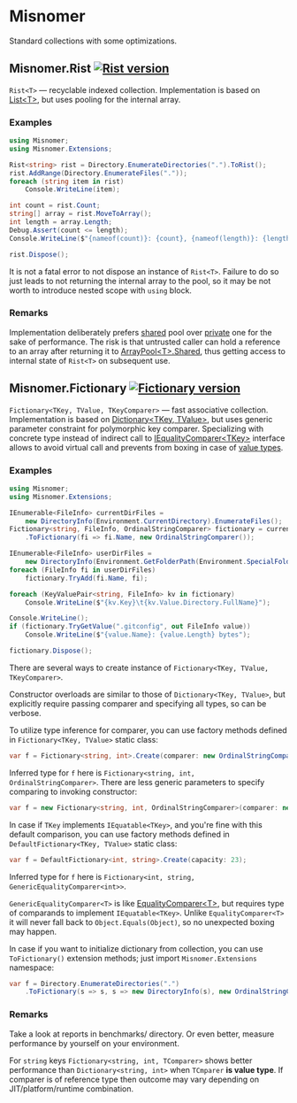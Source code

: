 # Misnomer

Standard collections with some optimizations.

## Misnomer.Rist [![Rist version](https://img.shields.io/nuget/v/Misnomer.Rist.svg)](https://www.nuget.org/packages/Misnomer.Rist/)

`Rist<T>` — recyclable indexed collection.
Implementation is based on [List&lt;T&gt;](https://github.com/dotnet/corefx/blob/master/src/Common/src/CoreLib/System/Collections/Generic/List.cs), but uses pooling for the internal array.

### Examples

```csharp
using Misnomer;
using Misnomer.Extensions;
```

```csharp
Rist<string> rist = Directory.EnumerateDirectories(".").ToRist();
rist.AddRange(Directory.EnumerateFiles("."));
foreach (string item in rist)
    Console.WriteLine(item);

int count = rist.Count;
string[] array = rist.MoveToArray();
int length = array.Length;
Debug.Assert(count <= length);
Console.WriteLine($"{nameof(count)}: {count}, {nameof(length)}: {length}");

rist.Dispose();
```

It is not a fatal error to not dispose an instance of `Rist<T>`.
Failure to do so just leads to not returning the internal array to the pool, so it may be not worth to introduce nested scope with `using` block.

### Remarks

Implementation deliberately prefers [shared](https://docs.microsoft.com/en-us/dotnet/api/system.buffers.arraypool-1.shared) pool over [private](https://docs.microsoft.com/en-us/dotnet/api/system.buffers.arraypool-1.create) one for the sake of performance.
The risk is that untrusted caller can hold a reference to an array after returning it to [ArrayPool&lt;T&gt;.Shared](https://docs.microsoft.com/en-us/dotnet/api/system.buffers.arraypool-1.shared), thus getting access to internal state of `Rist<T>` on subsequent use.

## Misnomer.Fictionary [![Fictionary version](https://img.shields.io/nuget/v/Misnomer.Fictionary.svg)](https://www.nuget.org/packages/Misnomer.Fictionary/)

`Fictionary<TKey, TValue, TKeyComparer>` — fast associative collection.
Implementation is based on [Dictionary&lt;TKey, TValue&gt;](https://github.com/dotnet/corefx/blob/master/src/Common/src/CoreLib/System/Collections/Generic/Dictionary.cs), but uses generic parameter constraint for polymorphic key comparer.
Specializing with concrete type instead of indirect call to [IEqualityComparer&lt;TKey&gt;](https://docs.microsoft.com/en-us/dotnet/api/system.collections.generic.iequalitycomparer-1) interface allows to avoid virtual call and prevents from boxing in case of [value types](https://adamsitnik.com/Value-Types-vs-Reference-Types/).

### Examples

```csharp
using Misnomer;
using Misnomer.Extensions;
```

```csharp
IEnumerable<FileInfo> currentDirFiles =
    new DirectoryInfo(Environment.CurrentDirectory).EnumerateFiles();
Fictionary<string, FileInfo, OrdinalStringComparer> fictionary = currentDirFiles
    .ToFictionary(fi => fi.Name, new OrdinalStringComparer());

IEnumerable<FileInfo> userDirFiles =
    new DirectoryInfo(Environment.GetFolderPath(Environment.SpecialFolder.UserProfile)).EnumerateFiles();
foreach (FileInfo fi in userDirFiles)
    fictionary.TryAdd(fi.Name, fi);

foreach (KeyValuePair<string, FileInfo> kv in fictionary)
    Console.WriteLine($"{kv.Key}\t{kv.Value.Directory.FullName}");

Console.WriteLine();
if (fictionary.TryGetValue(".gitconfig", out FileInfo value))
    Console.WriteLine($"{value.Name}: {value.Length} bytes");

fictionary.Dispose();
```

There are several ways to create instance of `Fictionary<TKey, TValue, TKeyComparer>`.

Constructor overloads are similar to those of `Dictionary<TKey, TValue>`, but explicitly require passing comparer and specifying all types, so can be verbose. 

To utilize type inference for comparer, you can use factory methods defined in `Fictionary<TKey, TValue>` static class:

```csharp
var f = Fictionary<string, int>.Create(comparer: new OrdinalStringComparer());
```

Inferred type for `f` here is `Fictionary<string, int, OrdinalStringComparer>`.
There are less generic parameters to specify comparing to invoking constructor:

```csharp
var f = new Fictionary<string, int, OrdinalStringComparer>(comparer: new OrdinalStringComparer());
```

In case if `TKey` implements `IEquatable<TKey>`, and you're fine with this default comparison, you can use factory methods defined in `DefaultFictionary<TKey, TValue>` static class:

```csharp
var f = DefaultFictionary<int, string>.Create(capacity: 23);
```

Inferred type for `f` here is `Fictionary<int, string, GenericEqualityComparer<int>>`.

`GenericEqualityComparer<T>` is like [EqualityComparer&lt;T&gt;](https://docs.microsoft.com/en-us/dotnet/api/system.collections.generic.equalitycomparer-1), but requires type of comparands to implement `IEquatable<TKey>`. Unlike `EqualityComparer<T>` it will never fall back to `Object.Equals(Object)`, so no unexpected boxing may happen.

In case if you want to initialize dictionary from collection, you can use `ToFictionary()` extension methods; just import `Misnomer.Extensions` namespace:

```csharp
var f = Directory.EnumerateDirectories(".")
    .ToFictionary(s => s, s => new DirectoryInfo(s), new OrdinalStringComparer());
```

### Remarks

Take a look at reports in benchmarks/ directory.
Or even better, measure performance by yourself on your environment.

For `string` keys `Fictionary<string, int, TComparer>` shows better performance than `Dictionary<string, int>` when `TCmparer` **is value type**.
If comparer is of reference type then outcome may vary depending on JIT/platform/runtime combination. 
